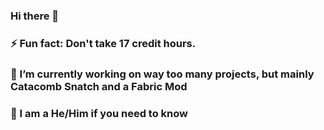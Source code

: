 ### Hi there 👋 
### ⚡ Fun fact: Don't take 17 credit hours.
### 🔭 I’m currently working on way too many projects, but mainly Catacomb Snatch and a Fabric Mod
### 💬 I am a He/Him if you need to know

<!--
**64BitUniverse/64BitUniverse** is a ✨ _special_ ✨ repository because its `README.md` (this file) appears on your GitHub profile.

Here are some ideas to get you started:

- 🔭 I’m currently working on ...
- 🌱 I’m currently learning ...
- 👯 I’m looking to collaborate on ...
- 🤔 I’m looking for help with ...
- 💬 Ask me about ...
- 📫 How to reach me: ...
- 😄 Pronouns: ...
- ⚡ Fun fact: ...
-->
